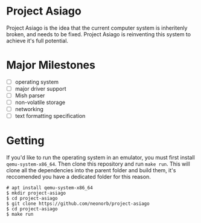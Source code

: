 # Project Asiago
Project Asiago is the idea that the current computer system is inheritenly broken, and needs to be fixed. Project Asiago is reinventing this system to achieve it's full potential.

# Major Milestones
 - [ ] operating system
  - [ ] major driver support
 - [ ] Mish parser
 - [ ] non-volatile storage
 - [ ] networking
 - [ ] text formatting specification

# Getting
If you'd like to run the operating system in an emulator, you must first install `qemu-system-x86_64`. Then clone this repository and run `make run`. This will clone all the dependencies into the parent folder and build them, it's reccomended you have a dedicated folder for this reason.

```
# apt install qemu-system-x86_64
$ mkdir project-asiago
$ cd project-asiago
$ git clone https://github.com/neonorb/project-asiago
$ cd project-asiago
$ make run
```
